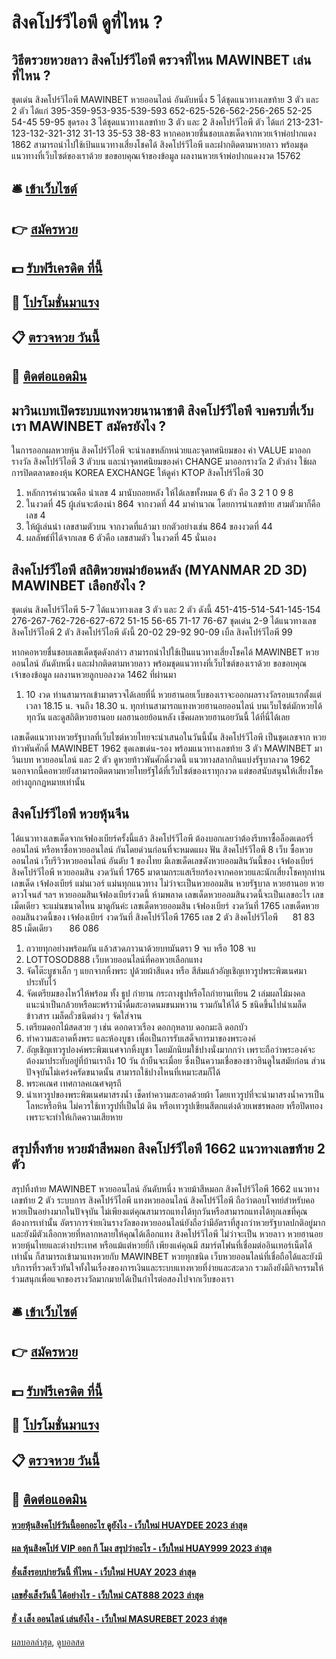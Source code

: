 # สิงคโปร์วีไอพี ดูที่ไหน ?
## วิธีตรวยหวยลาว สิงคโปร์วีไอพี ตรวจที่ไหน MAWINBET เล่นที่ไหน ?
ชุดเด่น สิงคโปร์วีไอพี MAWINBET หวยออนไลน์ อันดับหนึ่ง 5 ได้ชุดแนวทางเลขท้าย 3 ตัว และ 2 ตัว ได้แก่
395-359-953-935-539-593
652-625-526-562-256-265
52-25
54-45
59-95
ชุดรอง 3 ได้ชุดแนวทางเลขท้าย 3 ตัว และ 2 สิงคโปร์วีไอพี ตัว ได้แก่
213-231-123-132-321-312
31-13
35-53
38-83
หากคอหวยชื่นชอบเลขเด็ดจากหวยเจ้าพ่อปากแดง 1862 สามารถนำไปใช้เป้นแนวทางเสี่ยงโชคได้ สิงคโปร์วีไอพี และฝากติดตามหวยลาว พร้อมชุดแนวทางที่เว็บไซต์ของเราด้วย
ขอขอบคุณเจ้าของข้อมูล
ผลงานหวยเจ้าพ่อปากแดงงวด 15762


## 🛎 [เข้าเว็บไซต์](https://bit.ly/3BG5bNw)
## 👉 [สมัครหวย](https://bit.ly/3BG5bNw)
## 💵 [รับฟรีเครดิต ที่นี้](https://bit.ly/3C3mvgS)
## 👑 [โปรโมชั่นมาแรง](https://bit.ly/3C3mvgS)
## 📋 [ตรวจหวย วันนี้](https://bit.ly/3C3mvgS)
## 📱 [ติดต่อแอดมิน](https://bit.ly/3C3mvgS)

## มาวินเบทเปิดระบบแทงหวยนานาชาติ สิงคโปร์วีไอพี จบครบที่เว็บเรา MAWINBET สมัครยังไง ?
ในการออกผลหวยหุ้น สิงคโปร์วีไอพี จะนำเลขหลักหน่วยและจุดทศนิยมของ ค่า VALUE มาออกรางวัล สิงคโปร์วีไอพี 3 ตัวบน และนำจุดทศนิยมของค่า CHANGE มาออกรางวัล 2 ตัวล่าง
ใช้ผลการปิดตลาดของหุ้น KOREA EXCHANGE ให้ดูค่า KTOP สิงคโปร์วีไอพี 30
1. หลักการคำนวณคือ นำเลข 4 มานับถอยหลัง ให้ได้เลขทั้งหมด 6 ตัว คือ 3 2 1 0 9 8
2. ในงวดที่ 45 ผู้เล่นจะต้องนำ 864 จากงวดที่ 44 มาคำนวณ โดยการนำเลขท้าย สามตัวมาก็คือเลข 4
3. ให้ผู้เล่นนำ เลขสามตัวบน จากงวดที่แล้วมา ยกตัวอย่างเช่น 864 ของงวดที่ 44
4. ผลลัพธ์ที่ได้จากเลข 6 ตัวคือ เลขสามตัว ในงวดที่ 45 นั่นเอง

## สิงคโปร์วีไอพี สถิติหวยพม่าย้อนหลัง (MYANMAR 2D 3D) MAWINBET เลือกยังไง ?
ชุดเด่น สิงคโปร์วีไอพี 5-7 ได้แนวทางเลข 3 ตัว และ 2 ตัว ดังนี้
451-415-514-541-145-154
276-267-762-726-627-672
51-15
56-65
71-17
76-67
ชุดเด่น 2-9 ได้แนวทางเลข สิงคโปร์วีไอพี 2 ตัว สิงคโปร์วีไอพี ดังนี้
20-02
29-92
90-09
เบิ้ล สิงคโปร์วีไอพี 99

หากคอหวยชื่นชอบเลขเด็ดชุดดังกล่าว สามารถนำไปใช้เป็นแนวทางเสี่ยงโชคได้ MAWINBET หวยออนไลน์ อันดับหนึ่ง และฝากติดตามหวยลาว พร้อมชุดแนวทางที่เว็บไซต์ของเราด้วย
ขอขอบคุณเจ้าของข้อมูล
ผลงานหวยลูกบอลงวด 1462 ที่ผ่านมา
1. 10 งวด ท่านสามารถเข้ามาตรวจได้เลยที่นี่ หวยฮานอยเว็บของเราจะออกผลรางวัลรอบแรกตั้งแต่เวลา 18.15 น. จนถึง 18.30 น. ทุกท่านสามารถแทงหวยฮานอยออนไลน์ บนเว็บไซต์มักหวยได้ทุกวัน และดูสถิติหวยฮานอย ผลฮานอยย้อนหลัง เช็คผลหวยฮานอยวันนี้ ได้ที่นี่ได้เลย

เลขเด็ดแนวทางหวยรัฐบาลที่เว็บไซต์หวยไทยจะนำเสนอในวันนี้นั้น สิงคโปร์วีไอพี เป็นชุดเลขจาก หวยท้าวพันศักดิ์ MAWINBET 1962 ชุดเลขเด่น-รอง พร้อมแนวทางเลขท้าย 3 ตัว MAWINBET มาวินเบท หวยออนไลน์ และ 2 ตัว ดูหวยท้าวพันศักดิ์งวดนี้ แนวทางสลากกินแบ่งรัฐบาลงวด 1962 นอกจากนี้คอหวยยังสามารถติดตามหวยไทยรัฐได้ที่เว็บไซต์ของเราทุกงวด แต่ขอสนับสนุนให้เสี่ยงโชคอย่างถูกกฎหมายเท่านั้น

## สิงคโปร์วีไอพี หวยหุ้นจีน
ได้แนวทางเลขเด็ดจากเจ้ฟองเบียร์ครั้งนี้แล้ว สิงคโปร์วีไอพี ต้องบอกเลยว่าต้องรีบหาซื้อล็อตเตอร์รี่ออนไลน์ หรือหาซื้อหวยออนไลน์ กันโดยด่วนก่อนที่จะหมดแผง
ฟัน สิงคโปร์วีไอพี 8
เว็บ ซื้อหวยออนไลน์ เว็บรีวิวหวยออนไลน์ อันดับ 1 ของไทย มีเลขเด็ดเลขดังหวยออมสินวันนี้ของ เจ้ฟองเบียร์ สิงคโปร์วีไอพี หวยออมสิน งวดวันที่ 1765 มาตามกระแสเรียกร้องจากคอหวยและนักเสี่ยงโชคทุกท่าน เลขเด็ด เจ้ฟองเบียร์ แม่นเวอร์ แม่นทุกแนวทาง ไม่ว่าจะเป็นหวยออมสิน หวยรัฐบาล หวยฮานอย หวยดาวโจนส์ ฯลฯ หวยออมสินเจ้ฟองเบียร์งวดนี้ ห้ามพลาด เลขเด็ดหวยออมสินงวดนี้จะเป็นเลขอะไร เลขเม็ดเดียว จะแม่นขนาดไหน มาดูกันค่ะ
เลขเด็ดหวยออมสิน เจ้ฟองเบียร์ งวดวันที่ 1765
เลขเด็ดหวยออมสินงวดนี้ของ เจ้ฟองเบียร์ งวดวันที่ สิงคโปร์วีไอพี 1765
เลข 2 ตัว สิงคโปร์วีไอพี      81 83 85
เม็ดเดียว       86 086
1. ถวายทุกอย่างพร้อมกัน แล้วสวดภาวนาด้วยบทมันตรา 9 จบ หรือ 108 จบ
2. LOTTOSOD888 เว็บหวยออนไลน์ที่คอหวยเลือกแทง
3. จัดโต๊ะบูชาเล็ก ๆ แยกจากหิ้งพระ ปูด้วยผ้าสีแดง หรือ สีส้มแล้วอัญเชิญเทวรูปพระพิฆเนศมาประทับไว้
4. จัดเตรียมของไหว้ให้พร้อม ทั้ง ธูป กำยาน กระถางธูปหรือโถกำยานเทียน 2 เล่มผลไม้มงคล แนะนำเป็นกล้วยหรือมะพร้าวน้ำดื่มสะอาดนมขนมหวาน รวมกันให้ได้ 5 ชนิดขึ้นไปนำเมล็ดข้าวสาร เมล็ดถั่วชนิดต่าง ๆ จัดใส่จาน
5. เตรียมดอกไม้สดสวย ๆ เช่น ดอกดาวเรือง ดอกกุหลาบ ดอกมะลิ ดอกบัว
6. ทำความสะอาดหิ้งพระ และห้องบูชา เพื่อเป็นการรับเสด็จการมาของพระองค์
7. อัญเชิญเทวรูปองค์พระพิฆเนศจากหิ้งบูชา โดยมักนิยมใช้ปางนั่งมากกว่า เพราะถือว่าพระองค์จะต้องมาประทับอยู่ที่บ้านเราถึง 10 วัน ถ้ายืนจะเมื่อย ซึ่งเป็นความเชื่อของชาวฮินดูในสมัยก่อน ส่วนปัจจุบันไม่เคร่งครัดขนาดนั้น สามารถใช้ปางไหนที่เหมาะสมก็ได้
8. พระคเณศ เทศกาลคเณศจตุรถี
9. นำเทวรูปของพระพิฆเนศมาสรงน้ำ เช็ดทำความสะอาดด้วยผ้า โดยเทวรูปที่จะนำมาสรงน้ำควรเป็นโลหะหรือหิน ไม่ควรใช้เทวรูปที่เป็นไม้ ดิน หรือเทวรูปเขียนสีตกแต่งด้วยเพชรพลอย หรือปิดทอง เพราะจะทำให้เกิดความเสียหาย

## สรุปทิ้งท้าย หวยม้าสีหมอก สิงคโปร์วีไอพี 1662 แนวทางเลขท้าย 2 ตัว
สรุปทิ้งท้าย MAWINBET หวยออนไลน์ อันดับหนึ่ง หวยม้าสีหมอก สิงคโปร์วีไอพี 1662 แนวทางเลขท้าย 2 ตัว ระบบการ สิงคโปร์วีไอพี แทงหวยออนไลน์ สิงคโปร์วีไอพี ถือว่าตอบโจทย์สำหรับคอหวยเป็นอย่างมากในปัจจุบัน ไม่เพียงแต่คุณสามารถแทงได้ทุกวันหรือสามารถแทงได้ทุกเลขที่คุณต้องการเท่านั้น อัตราการจ่ายเงินรางวัลของหวยออนไลน์ยังถือว่ามีอัตราที่สูงกว่าหวยรัฐบาลปกติอยู่มาก และยังมีตัวเลือกหวยที่หลากหลายให้คุณได้เลือกแทง สิงคโปร์วีไอพี ไม่ว่าจะเป็น หวยลาว หวยฮานอย หวยหุ้นไทยและต่างประเทศ หรือแม้แต่หวยยี่กี เพียงแค่คุณมี สมาร์ตโฟนที่เชื่อมต่ออินเทอร์เน็ตได้เท่านั้น ก็สามารถเข้ามาแทงหวยกับ MAWINBET หวยทุกชนิด เว็บหวยออนไลน์ที่เชื่อถือได้และยังมีบริการที่รวดเร็วทันใจทั้งในเรื่องของการเงินและระบบแทงหวยที่ง่ายและสะดวก รวมถึงยังมีกิจกรรมให้ร่วมสนุกเพื่อแจกของรางวัลมากมายได้เป็นกำไรต่อสองไปจากเว็บของเรา

## 🛎 [เข้าเว็บไซต์](https://bit.ly/3BG5bNw)
## 👉 [สมัครหวย](https://bit.ly/3BG5bNw)
## 💵 [รับฟรีเครดิต ที่นี้](https://bit.ly/3C3mvgS)
## 👑 [โปรโมชั่นมาแรง](https://bit.ly/3C3mvgS)
## 📋 [ตรวจหวย วันนี้](https://bit.ly/3C3mvgS)
## 📱 [ติดต่อแอดมิน](https://bit.ly/3C3mvgS)

#### [หวยหุ้นสิงคโปร์วันนี้ออกอะไร ดูยังไง - เว็บใหม่ HUAYDEE 2023 ล่าสุด](https://atom.io/themes/หวยหุ้นสิงคโปร์วันนี้ออกอะไร%20ดูยังไง%20-%20เว็บใหม่%20huaydee%202023%20ล่าสุด)
#### [ผล หุ้นสิงคโปร์ VIP ออก กี โมง สรุปว่าอะไร - เว็บใหม่ HUAY999 2023 ล่าสุด](https://atom.io/themes/ผล%20หุ้นสิงคโปร์%20vip%20ออก%20กี%20โมง%20สรุปว่าอะไร%20-%20เว็บใหม่%20huay999%202023%20ล่าสุด)
#### [ฮั่งเส็งรอบบ่ายวันนี้ ที่ไหน - เว็บใหม่ HUAY 2023 ล่าสุด](https://atom.io/themes/ฮั่งเส็งรอบบ่ายวันนี้%20ที่ไหน%20-%20เว็บใหม่%20huay%202023%20ล่าสุด)
#### [เลขฮั่งเส็งวันนี้ ได้อย่างไร - เว็บใหม่ CAT888 2023 ล่าสุด](https://atom.io/themes/เลขฮั่งเส็งวันนี้%20ได้อย่างไร%20-%20เว็บใหม่%20cat888%202023%20ล่าสุด)
#### [ฮั่ ง เส็ง ออนไลน์ เล่นยังไง - เว็บใหม่ MASUREBET 2023 ล่าสุด](https://atom.io/themes/ฮั่%20ง%20เส็ง%20ออนไลน์%20เล่นยังไง%20-%20เว็บใหม่%20masurebet%202023%20ล่าสุด)

[ผลบอลล่าสุด](https://siamsport.tv "ผลบอลล่าสุด"), [ดูบอลสด](https://siamsport.tv/ดูบอลสด "ดูบอลสด")